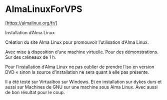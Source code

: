 # AlmaLinuxForVPS


[https://almalinux.org/fr/]


Installation d’Alma Linux 

Création du site Alma Linux pour promouvoir l’utilisation d’Alma Linux. 

Avec mise à disposition d’une machine virtuelle. Pour des démonstrations. Sur des créneaux de 1 h. 


Pour l’installation d’Alma Linux ne pas oublier de prendre l’iso en version DVD « sinon la source d’installation ne sera quant à elle pas présente. 

Il a été testé sur Virtualbox sur Windows. Et en installation sur dykes durs et aussi sur Machines de GNU sur une machine sous Alma Linux. Avec aussi de bon résultat pour le coup. 
